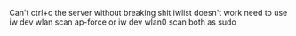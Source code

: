 Can't ctrl+c the server without breaking shit
iwlist doesn't work
need to use iw dev wlan scan ap-force or iw dev wlan0 scan 
both as sudo

